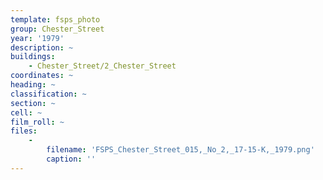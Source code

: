```yaml
---
template: fsps_photo
group: Chester_Street
year: '1979'
description: ~
buildings:
    - Chester_Street/2_Chester_Street
coordinates: ~
heading: ~
classification: ~
section: ~
cell: ~
film_roll: ~
files:
    -
        filename: 'FSPS_Chester_Street_015,_No_2,_17-15-K,_1979.png'
        caption: ''
---
```

